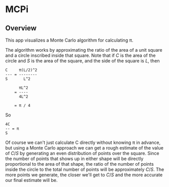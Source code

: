 # MCPi

## Overview

This app visualizes a Monte Carlo algorithm for calculating π.

The algorithm works by approximating the ratio of the area of a unit square and
a circle inscribed inside that square. Note that if *C* is the area of the
circle and *S* is the area of the square, and the side of the square is *L*,
then

    C     π(L/2)^2
    --- = --------
    S       L^2

          πL^2
        = ----
          4L^2

        = π / 4

So

    4C
    -- = π
    S

Of course we can't just calculate C directly without knowing π in advance, but
using a Monte Carlo approach we can get a rough estimate of the value of
*C*/*S* by generating an even distribution of points over the square. Since the
number of points that shows up in either shape will be directly proportional to
the area of that shape, the ratio of the number of points inside the circle to
the total number of points will be approximately *C*/*S*. The more points we
generate, the closer we'll get to *C*/*S* and the more accurate our final
estimate will be.